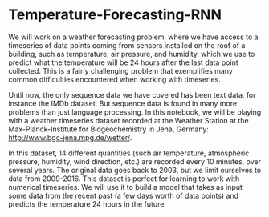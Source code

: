 # Temperature-Forecasting-RNN

We will work on a weather forecasting problem, where we have access to a timeseries of data points coming from sensors installed on the roof of a building, such as temperature, air pressure, and humidity, which we use to predict what the temperature will be 24 hours after the last data point collected. This is a fairly challenging problem that exemplifies many common difficulties encountered when working with timeseries.

Until now, the only sequence data we have covered has been text data, for instance the IMDb dataset. But sequence
data is found in many more problems than just language processing. In this notebook, we will be playing with a weather timeseries dataset recorded at the Weather Station at the Max-Planck-Institute for Biogeochemistry in Jena, Germany: http://www.bgc-jena.mpg.de/wetter/.

In this dataset, 14 different quantities (such air temperature, atmospheric pressure, humidity, wind direction, etc.) are recorded every 10 minutes, over several years. The original data goes back to 2003, but we limit ourselves to data from 2009-2016. This dataset is perfect for learning to work with numerical timeseries. We will use it to build a model that takes as input some data from the recent past (a few days worth of data points) and predicts the temperature 24 hours in the future.
